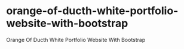 # orange-of-ducth-white-portfolio-website-with-bootstrap
Orange Of Ducth White Portfolio Website With Bootstrap
